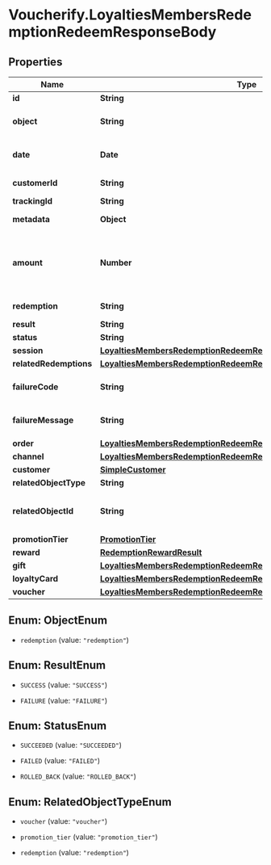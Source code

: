 # Voucherify.LoyaltiesMembersRedemptionRedeemResponseBody

## Properties

Name | Type | Description | Notes
------------ | ------------- | ------------- | -------------
**id** | **String** | Unique redemption ID. | [optional] 
**object** | **String** | The type of the object represented by the JSON | [optional] [default to &#39;redemption&#39;]
**date** | **Date** | Timestamp representing the date and time when the object was created. The value is shown in the ISO 8601 format. | [optional] 
**customerId** | **String** | Unique customer ID of the redeeming customer. | [optional] 
**trackingId** | **String** | Hashed customer source ID. | [optional] 
**metadata** | **Object** | The metadata object stores all custom attributes assigned to the redemption. | [optional] 
**amount** | **Number** | For gift cards, this is a positive integer in the smallest currency unit (e.g. 100 cents for $1.00) representing the number of redeemed credits. For loyalty cards, this is the number of loyalty points used in the transaction. | [optional] 
**redemption** | **String** | Unique redemption ID of the parent redemption. | [optional] 
**result** | **String** | Redemption result. | [optional] 
**status** | **String** | Redemption status. | [optional] 
**session** | [**LoyaltiesMembersRedemptionRedeemResponseBodySession**](LoyaltiesMembersRedemptionRedeemResponseBodySession.md) |  | [optional] 
**relatedRedemptions** | [**LoyaltiesMembersRedemptionRedeemResponseBodyRelatedRedemptions**](LoyaltiesMembersRedemptionRedeemResponseBodyRelatedRedemptions.md) |  | [optional] 
**failureCode** | **String** | If the result is &#x60;FAILURE&#x60;, this parameter will provide a generic reason as to why the redemption failed. | [optional] 
**failureMessage** | **String** | If the result is &#x60;FAILURE&#x60;, this parameter will provide a more expanded reason as to why the redemption failed. | [optional] 
**order** | [**LoyaltiesMembersRedemptionRedeemResponseBodyOrder**](LoyaltiesMembersRedemptionRedeemResponseBodyOrder.md) |  | [optional] 
**channel** | [**LoyaltiesMembersRedemptionRedeemResponseBodyChannel**](LoyaltiesMembersRedemptionRedeemResponseBodyChannel.md) |  | [optional] 
**customer** | [**SimpleCustomer**](SimpleCustomer.md) |  | [optional] 
**relatedObjectType** | **String** | Defines the related object. | [optional] 
**relatedObjectId** | **String** | Unique related object ID assigned by Voucherify, i.e. v_lfZi4rcEGe0sN9gmnj40bzwK2FH6QUno for a voucher. | [optional] 
**promotionTier** | [**PromotionTier**](PromotionTier.md) |  | [optional] 
**reward** | [**RedemptionRewardResult**](RedemptionRewardResult.md) |  | [optional] 
**gift** | [**LoyaltiesMembersRedemptionRedeemResponseBodyGift**](LoyaltiesMembersRedemptionRedeemResponseBodyGift.md) |  | [optional] 
**loyaltyCard** | [**LoyaltiesMembersRedemptionRedeemResponseBodyLoyaltyCard**](LoyaltiesMembersRedemptionRedeemResponseBodyLoyaltyCard.md) |  | [optional] 
**voucher** | [**LoyaltiesMembersRedemptionRedeemResponseBodyVoucher**](LoyaltiesMembersRedemptionRedeemResponseBodyVoucher.md) |  | [optional] 



## Enum: ObjectEnum


* `redemption` (value: `"redemption"`)





## Enum: ResultEnum


* `SUCCESS` (value: `"SUCCESS"`)

* `FAILURE` (value: `"FAILURE"`)





## Enum: StatusEnum


* `SUCCEEDED` (value: `"SUCCEEDED"`)

* `FAILED` (value: `"FAILED"`)

* `ROLLED_BACK` (value: `"ROLLED_BACK"`)





## Enum: RelatedObjectTypeEnum


* `voucher` (value: `"voucher"`)

* `promotion_tier` (value: `"promotion_tier"`)

* `redemption` (value: `"redemption"`)




